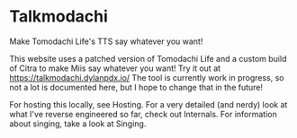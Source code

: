 # Talkmodachi
Make Tomodachi Life's TTS say whatever you want!

This website uses a patched version of Tomodachi Life and a custom build of Citra to make Miis say whatever you want! Try it out at https://talkmodachi.dylanpdx.io/
The tool is currently work in progress, so not a lot is documented here, but I hope to change that in the future!

For hosting this locally, see Hosting.
For a very detailed (and nerdy) look at what I've reverse engineered so far, check out Internals.
For information about singing, take a look at Singing.